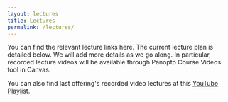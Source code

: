 ```yaml
---
layout: lectures
title: Lectures
permalink: /lectures/
---
```

You can find the relevant lecture links here. The current lecture plan is detailed below. We will add more details as we go along. In particular, recorded lecture videos will be available through Panopto Course Videos tool in Canvas. 

You can also find last offering's recorded video lectures at this [YouTube Playlist](https://www.youtube.com/watch?v=JFVlAIjHo2c&list=PLv_7iO_xlL0Jgc35Pqn7XP5VTQ5krLMOl). 